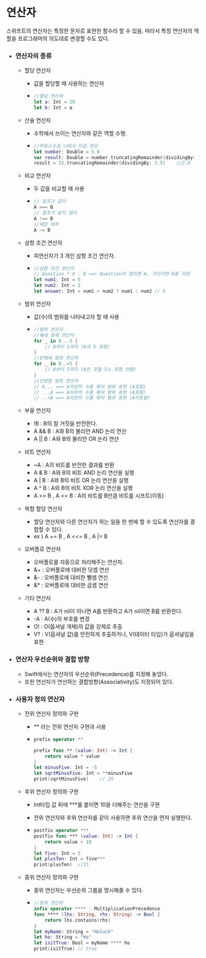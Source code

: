 # 연산자

스위프트의 연산자는 특정한 문자로 표현한 함수라 할 수 있음. 따라서 특정 연산자의 역할을 프로그래머의 의도대로 변경할 수도 있다.

- ###  연산자의 종류

  - 할당 연산자

    - 값을 할당할 때 사용하는 연산자

    - ```swift
      //할당 연산자
      let a: Int = 10
      let b: Int = a
      ```

  - 산술 연산자

    - 수학에서 쓰이는 연산자와 같은 역할 수행.

    - ```swift
      //부동소수점 나머지 타입 연산
      let number: Double = 5.0
      var result: Double = number.truncatingRemainder(dividingBy: 1.5)    // 0.5
      result = 12.truncatingRemainder(dividingBy: 2.5)    //2.0
      ```

  - 비교 연산자

    - 두 값을 비교할 때 사용

    - ```swift
      // 참조가 같다
      A === B
      // 참조가 같지 않다
      A !== B
      //패턴 매치
      A ~= B
      ```

  - 삼항 조건 연산자

    - 피연산자가 3 개인 삼항 조건 연산자.

    - ```swift
      //삼항 조건 연산자
      // Question ? A : B ==> Question이 참이면 A, 거짓이면 B를 리턴
      let num1: Int = 5
      let num2: Int = 2
      let answer: Int = num1 > num2 ? num1 : num2 // 5
      ```

  - 범위 연산자

    - 값(수)의 범위를 나타내고자 할 때 사용

    - ```swift
      //범위 연산자
      //폐쇄 범위 연산자
      for _ in 0...5 {
          // 0부터 5까지 (0과 5 포함)
      }
      //반폐쇄 범위 연산자
      for _ in 0..<5 {
          // 0부터 5까지 (0은 포함 5는 포함 안함)
      }
      //단방향 범위 연산자
      // A... ==> A이상의 수를 묶어 범위 표현 (A포함)
      // ...A ==> A이하의 수를 묶어 범위 표현 (A포함)
      // ..<A ==> A미만의 수를 묶어 범위 표현 (A미포함)
      ```

  - 부울 연산자

    -  !B : B의 참 거짓을 반전한다.
    -  A && B : A와 B의 불리언 AND 논리 연산
    -  A || B : A와 B의 불리언 OR 논리 연산

  - 비트 연산자

    - ~A : A의 비트를 반전한 결과를 반환
    - A & B : A와 B의 비트 AND 논리 연산을 실행
    -  A | B : A와 B의 비트 OR 논리 연산을 실행
    - A ^ B : A와 B의 비트 XOR 논리 연산을 실행
    - A >> B , A << B : A의 비트를 B만큼 비트를 시프트(이동)

  - 복합 할당 연산자

    - 할당 연산자와 다른 연산자가 하는 일을 한 번에 할 수 있도록 연산자를 결합할 수 있다.
    -  ex ) A += B , A <<= B , A |= B

  - 오버플로 연산자

    - 오버플로를 자동으로 처리해주는 연산자.
    - &+ : 오버플로에 대비한 덧셈 연산
    - &- : 오버플로에 대비한 뺄셈 연산
    - &* : 오버플로에 대비한 곱셈 연산

  - 기타 연산자

    - A ?? B : A가 nil이 아니면 A를 반환하고 A가 nil이면 B를 반환한다.
    - -A : A(수)의 부호를 변경
    - O! : O(옵셔널 개체)의 값을 강제로 추출
    - V? : V(옵셔널 값)를 안전하게 추출하거나, V(데이터 타입)가 옵셔널임을 표현

- ### 연산자 우선순위와 결합 방향

  - Swift에서는 연산자의 우선순위(Precedence)를 지정해 놓았다.
  - 또한 연산자가 연산하는 결합방향(Associativity)도 지정되어 있다.

- ### 사용자 정의 연산자

  - 전위 연산자 정의와 구현

    - ** 라는 전위 연산자 구현과 사용

    - ```swift
      prefix operator **
      
      prefix func ** (value: Int) -> Int {
          return value * value
      }
      let minusFive: Int = -5
      let sqrtMinusFive: Int = **minusFive
      print(sqrtMinusFive)    // 25
      ```

  - 후위 연산자 정의와 구현

    - Int타입 값 뒤에 ***를 붙이면 10을 더해주는 연산을 구현

    - 전위 연산자와 후위 연산자를 같이 사용하면 후위 연산을 먼저 실행한다.

    - ```swift
      postfix operator ***
      postfix func *** (value: Int) -> Int {
          return value + 10
      }
      let five: Int = 5
      let plusTen: Int = five***
      print(plusTen)  //15
      ```

  - 중위 연산자 정의와 구현

    - 중위 연산자는 우선순위 그룹을 명시해줄 수 있다.

    - ```swift
      //중위 연산자
      infix operator **** : MultiplicationPrecedence
      func **** (lhs: String, rhs: String) -> Bool {
          return lhs.contains(rhs)
      }
      let myName: String = "Holuck"
      let ho: String = "Ho"
      let isitTrue: Bool = myName **** ho
      print(isitTrue) // true
      ```

      

